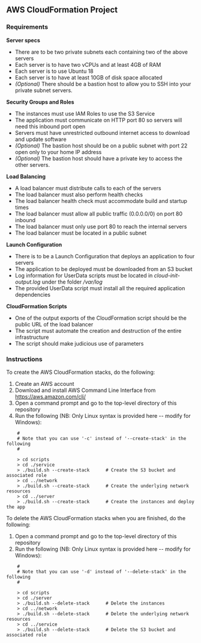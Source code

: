 ## AWS CloudFormation Project    

### Requirements ###

**Server specs**

- There are to be two private subnets each containing two of the above servers
- Each server is to have two vCPUs and at least 4GB of RAM
- Each server is to use Ubuntu 18
- Each server is to have at least 10GB of disk space allocated
- _(Optional)_ There should be a bastion host to allow you to SSH into your private subnet servers.


**Security Groups and Roles**

- The instances must use IAM Roles to use the S3 Service
- The application must communicate on HTTP port 80 so servers will need this inbound port open
- Servers must have unrestricted outbound internet access to download and update software
- _(Optional)_ The bastion host should be on a public subnet with port 22 open only to your home IP address
- _(Optional)_ The bastion host should have a private key to access the other servers.


**Load Balancing**

- A load balancer must distribute calls to each of the servers
- The load balancer must also perform health checks
- The load balancer health check must accommodate build and startup times
- The load balancer must allow all public traffic (0.0.0.0/0) on port 80 inbound
- The load balancer must only use port 80 to reach the internal servers
- The load balancer must be located in a public subnet


**Launch Configuration**

- There is to be a Launch Configuration that deploys an application to four servers
- The application to be deployed must be downloaded from an S3 bucket
- Log information for UserData scripts must be located in _cloud-init-output.log_ under the folder _/var/log_
- The provided UserData script must install all the required application dependencies


**CloudFormation Scripts**

- One of the output exports of the CloudFormation script should be the public URL of the load balancer
- The script must automate the creation and destruction of the entire infrastructure
- The script should make judicious use of parameters


### Instructions

To create the AWS CloudFormation stacks, do the following:

1.  Create an AWS account
1.  Download and install AWS Command Line Interface from https://aws.amazon.com/cli/
1.  Open a command prompt and go to the top-level directory of this repository
1.  Run the following (NB:  Only Linux syntax is provided here -- modify for Windows):

```
    #
    # Note that you can use '-c' instead of '--create-stack' in the following
    #
    
    > cd scripts
    > cd ./service
    > ./build.sh --create-stack      # Create the S3 bucket and associated role
    > cd ../network
    > ./build.sh --create-stack      # Create the underlying network resources
    > cd ../server
    > ./build.sh --create-stack      # Create the instances and deploy the app
```

To delete the AWS CloudFormation stacks when you are finished, do the following:

1.  Open a command prompt and go to the top-level directory of this repository
1.  Run the following (NB:  Only Linux syntax is provided here -- modify for Windows):

```
    #
    # Note that you can use '-d' instead of '--delete-stack' in the following
    #
    
    > cd scripts
    > cd ./server
    > ./build.sh --delete-stack      # Delete the instances
    > cd ../network
    > ./build.sh --delete-stack      # Delete the underlying network resources
    > cd ../service
    > ./build.sh --delete-stack      # Delete the S3 bucket and associated role
```
